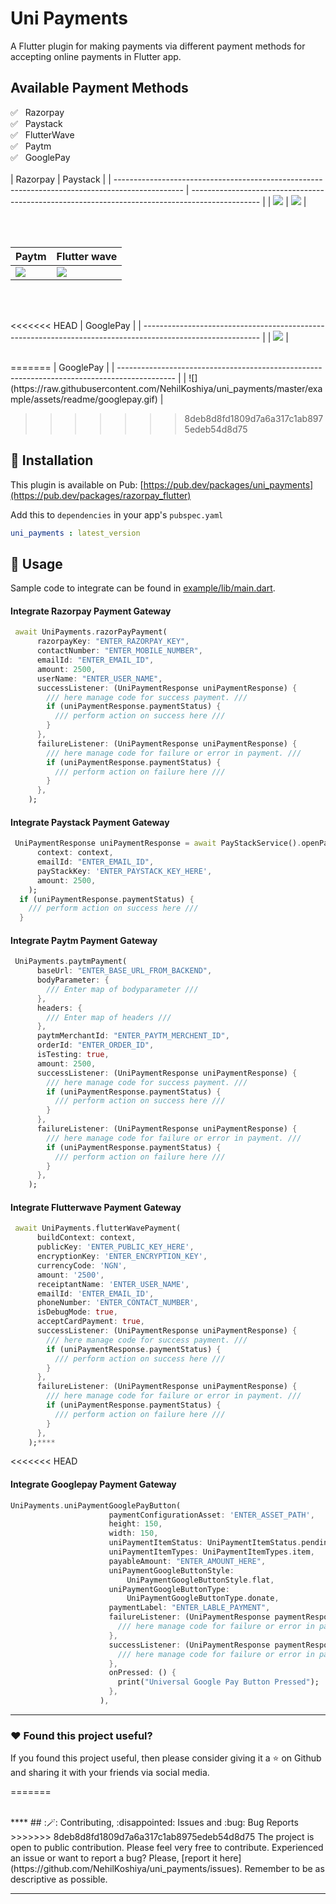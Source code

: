 # Uni Payments
A Flutter plugin for making payments via different payment methods for accepting online payments in Flutter app.
<br>
## Available Payment Methods

✅ &nbsp; Razorpay </br>
✅ &nbsp; Paystack</br>
✅ &nbsp; FlutterWave</br>
✅ &nbsp; Paytm</br>
✅ &nbsp; GooglePay
<br>
<br>
| Razorpay                                                                                        | Paystack                                                                                        |
| ----------------------------------------------------------------------------------------------- | ----------------------------------------------------------------------------------------------- |
| ![](https://github.com/NehilKoshiya/uni_payments/raw/master/example/assets/readme/razorpay.gif) | ![](https://github.com/NehilKoshiya/uni_payments/raw/master/example/assets/readme/paystack.gif) |

<br>
<br>

| Paytm                                                                                        | Flutter wave                                                                                       |
| -------------------------------------------------------------------------------------------- | -------------------------------------------------------------------------------------------------- |
| ![](https://github.com/NehilKoshiya/uni_payments/raw/master/example/assets/readme/paytm.gif) | ![](https://github.com/NehilKoshiya/uni_payments/raw/master/example/assets/readme/flutterwave.gif) |

<br> 
<br>

<<<<<<< HEAD
| GooglePay                                                                                                   |
| ----------------------------------------------------------------------------------------------------------- |
| ![](https://raw.githubusercontent.com/NehilKoshiya/uni_payments/master/example/assets/readme/googlepay.gif) |

<br>
=======
| GooglePay                                                                                        |                                                          
| -------------------------------------------------------------------------------------------- |
| ![](https://raw.githubusercontent.com/NehilKoshiya/uni_payments/master/example/assets/readme/googlepay.gif) | 


>>>>>>> 8deb8d8fd1809d7a6a317c1ab8975edeb54d8d75

## :rocket: Installation

This plugin is available on Pub: [https://pub.dev/packages/uni_payments](https://pub.dev/packages/razorpay_flutter)

Add this to `dependencies` in your app's `pubspec.yaml`

```yaml
uni_payments : latest_version
```

## :bookmark: Usage

Sample code to integrate can be found in [example/lib/main.dart](example/lib/main.dart).

#### Integrate Razorpay Payment Gateway

```dart
 await UniPayments.razorPayPayment(
      razorpayKey: "ENTER_RAZORPAY_KEY",
      contactNumber: "ENTER_MOBILE_NUMBER",
      emailId: "ENTER_EMAIL_ID",
      amount: 2500,
      userName: "ENTER_USER_NAME",
      successListener: (UniPaymentResponse uniPaymentResponse) {
        /// here manage code for success payment. ///
        if (uniPaymentResponse.paymentStatus) {
          /// perform action on success here ///
        }
      },
      failureListener: (UniPaymentResponse uniPaymentResponse) {
        /// here manage code for failure or error in payment. ///
        if (uniPaymentResponse.paymentStatus) {
          /// perform action on failure here ///
        }
      },
    );
```

#### Integrate Paystack Payment Gateway

```dart
 UniPaymentResponse uniPaymentResponse = await PayStackService().openPaystackWithCard(
      context: context,
      emailId: "ENTER_EMAIL_ID",
      payStackKey: 'ENTER_PAYSTACK_KEY_HERE',
      amount: 2500,
    );
  if (uniPaymentResponse.paymentStatus) {
    /// perform action on success here ///
  } 
```

#### Integrate Paytm Payment Gateway

```dart
 UniPayments.paytmPayment(
      baseUrl: "ENTER_BASE_URL_FROM_BACKEND",
      bodyParameter: {
        /// Enter map of bodyparameter ///
      },
      headers: {
        /// Enter map of headers ///
      },
      paytmMerchantId: "ENTER_PAYTM_MERCHENT_ID",
      orderId: "ENTER_ORDER_ID",
      isTesting: true,
      amount: 2500,
      successListener: (UniPaymentResponse uniPaymentResponse) {
        /// here manage code for success payment. ///
        if (uniPaymentResponse.paymentStatus) {
          /// perform action on success here ///
        }
      },
      failureListener: (UniPaymentResponse uniPaymentResponse) {
        /// here manage code for failure or error in payment. ///
        if (uniPaymentResponse.paymentStatus) {
          /// perform action on failure here ///
        }
      },
    );
```

#### Integrate Flutterwave Payment Gateway

```dart
 await UniPayments.flutterWavePayment(
      buildContext: context,
      publicKey: 'ENTER_PUBLIC_KEY_HERE',
      encryptionKey: 'ENTER_ENCRYPTION_KEY',
      currencyCode: 'NGN',
      amount: '2500',
      receiptantName: 'ENTER_USER_NAME',
      emailId: 'ENTER_EMAIL_ID',
      phoneNumber: 'ENTER_CONTACT_NUMBER',
      isDebugMode: true,
      acceptCardPayment: true,
      successListener: (UniPaymentResponse uniPaymentResponse) {
        /// here manage code for success payment. ///
        if (uniPaymentResponse.paymentStatus) {
          /// perform action on success here ///
        }
      },
      failureListener: (UniPaymentResponse uniPaymentResponse) {
        /// here manage code for failure or error in payment. ///
        if (uniPaymentResponse.paymentStatus) {
          /// perform action on failure here /// 
        }
      },
    );****
```
<<<<<<< HEAD
#### Integrate Googlepay Payment Gateway
```dart
UniPayments.uniPaymentGooglePayButton(
                      paymentConfigurationAsset: 'ENTER_ASSET_PATH',
                      height: 150,
                      width: 150,
                      uniPaymentItemStatus: UniPaymentItemStatus.pending,
                      uniPaymentItemTypes: UniPaymentItemTypes.item,
                      payableAmount: "ENTER_AMOUNT_HERE",
                      uniPaymentGoogleButtonStyle:
                          UniPaymentGoogleButtonStyle.flat,
                      uniPaymentGoogleButtonType:
                          UniPaymentGoogleButtonType.donate,
                      paymentLabel: "ENTER_LABLE_PAYMENT",
                      failureListener: (UniPaymentResponse paymentResponse) {
                        /// here manage code for failure or error in payment. ///
                      },
                      successListener: (UniPaymentResponse paymentResponse) {
                        /// here manage code for failure or error in payment. ///
                      },
                      onPressed: () {
                        print("Universal Google Pay Button Pressed");
                      },
                    ),
```                    
***

### :heart:  Found this project useful?

If you found this project useful, then please consider giving it a :star:  on Github and sharing it with your friends via social media.

=======


<br>
****
## :🪄: Contributing, :disappointed: Issues and :bug: Bug Reports
>>>>>>> 8deb8d8fd1809d7a6a317c1ab8975edeb54d8d75
The project is open to public contribution. Please feel very free to contribute.
Experienced an issue or want to report a bug? Please, [report it here](https://github.com/NehilKoshiya/uni_payments/issues). Remember to be as descriptive as possible.

---


